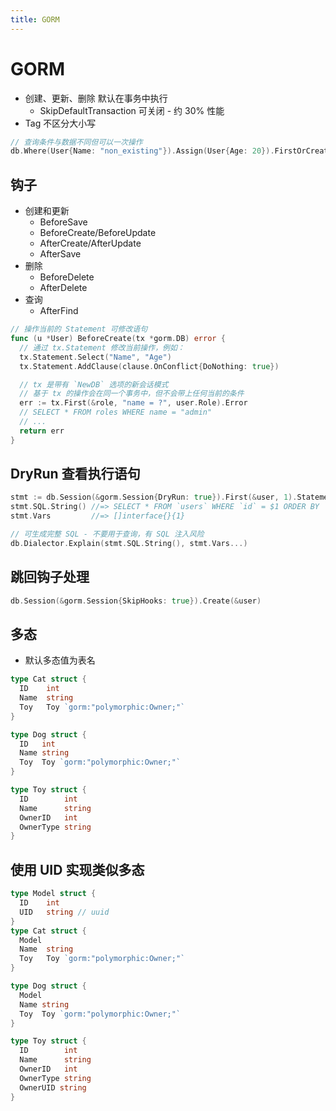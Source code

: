 ```yaml
---
title: GORM
---
```


# GORM

* 创建、更新、删除 默认在事务中执行
  * SkipDefaultTransaction 可关闭 - 约 30% 性能
* Tag 不区分大小写

```go
// 查询条件与数据不同但可以一次操作
db.Where(User{Name: "non_existing"}).Assign(User{Age: 20}).FirstOrCreate(&user)
```

## 钩子
* 创建和更新
  * BeforeSave
  * BeforeCreate/BeforeUpdate
  * AfterCreate/AfterUpdate
  * AfterSave
* 删除
  * BeforeDelete
  * AfterDelete
* 查询
  * AfterFind

```go
// 操作当前的 Statement 可修改语句
func (u *User) BeforeCreate(tx *gorm.DB) error {
  // 通过 tx.Statement 修改当前操作，例如：
  tx.Statement.Select("Name", "Age")
  tx.Statement.AddClause(clause.OnConflict{DoNothing: true})

  // tx 是带有 `NewDB` 选项的新会话模式
  // 基于 tx 的操作会在同一个事务中，但不会带上任何当前的条件
  err := tx.First(&role, "name = ?", user.Role).Error
  // SELECT * FROM roles WHERE name = "admin"
  // ...
  return err
}
```

## DryRun 查看执行语句
```go
stmt := db.Session(&gorm.Session{DryRun: true}).First(&user, 1).Statement
stmt.SQL.String() //=> SELECT * FROM `users` WHERE `id` = $1 ORDER BY `id`
stmt.Vars         //=> []interface{}{1}

// 可生成完整 SQL - 不要用于查询，有 SQL 注入风险
db.Dialector.Explain(stmt.SQL.String(), stmt.Vars...)
```

## 跳回钩子处理

```go
db.Session(&gorm.Session{SkipHooks: true}).Create(&user)
```


## 多态
* 默认多态值为表名

```go
type Cat struct {
  ID    int
  Name  string
  Toy   Toy `gorm:"polymorphic:Owner;"`
}

type Dog struct {
  ID   int
  Name string
  Toy  Toy `gorm:"polymorphic:Owner;"`
}

type Toy struct {
  ID        int
  Name      string
  OwnerID   int
  OwnerType string
}
```

## 使用 UID 实现类似多态


```go
type Model struct {
  ID    int
  UID   string // uuid
}
type Cat struct {
  Model
  Name  string
  Toy   Toy `gorm:"polymorphic:Owner;"`
}

type Dog struct {
  Model
  Name string
  Toy  Toy `gorm:"polymorphic:Owner;"`
}

type Toy struct {
  ID        int
  Name      string
  OwnerID   int
  OwnerType string
  OwnerUID string
}
```
